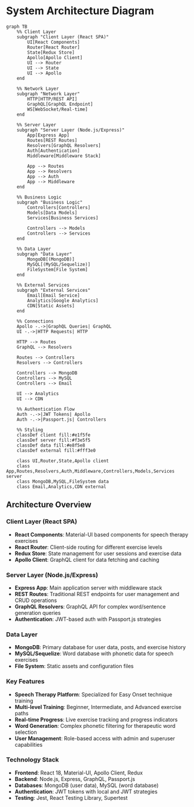 # System Architecture Diagram

```mermaid
graph TB
    %% Client Layer
    subgraph "Client Layer (React SPA)"
        UI[React Components]
        Router[React Router]
        State[Redux Store]
        Apollo[Apollo Client]
        UI --> Router
        UI --> State
        UI --> Apollo
    end

    %% Network Layer
    subgraph "Network Layer"
        HTTP[HTTP/REST API]
        GraphQL[GraphQL Endpoint]
        WS[WebSocket/Real-time]
    end

    %% Server Layer
    subgraph "Server Layer (Node.js/Express)"
        App[Express App]
        Routes[REST Routes]
        Resolvers[GraphQL Resolvers]
        Auth[Authentication]
        Middleware[Middleware Stack]
        
        App --> Routes
        App --> Resolvers
        App --> Auth
        App --> Middleware
    end

    %% Business Logic
    subgraph "Business Logic"
        Controllers[Controllers]
        Models[Data Models]
        Services[Business Services]
        
        Controllers --> Models
        Controllers --> Services
    end

    %% Data Layer
    subgraph "Data Layer"
        MongoDB[(MongoDB)]
        MySQL[(MySQL/Sequelize)]
        FileSystem[File System]
    end

    %% External Services
    subgraph "External Services"
        Email[Email Service]
        Analytics[Google Analytics]
        CDN[Static Assets]
    end

    %% Connections
    Apollo -.->|GraphQL Queries| GraphQL
    UI -.->|HTTP Requests| HTTP
    
    HTTP --> Routes
    GraphQL --> Resolvers
    
    Routes --> Controllers
    Resolvers --> Controllers
    
    Controllers --> MongoDB
    Controllers --> MySQL
    Controllers --> Email
    
    UI --> Analytics
    UI --> CDN

    %% Authentication Flow
    Auth -.->|JWT Tokens| Apollo
    Auth -.->|Passport.js| Controllers

    %% Styling
    classDef client fill:#e1f5fe
    classDef server fill:#f3e5f5
    classDef data fill:#e8f5e8
    classDef external fill:#fff3e0

    class UI,Router,State,Apollo client
    class App,Routes,Resolvers,Auth,Middleware,Controllers,Models,Services server
    class MongoDB,MySQL,FileSystem data
    class Email,Analytics,CDN external
```

## Architecture Overview

### Client Layer (React SPA)
- **React Components**: Material-UI based components for speech therapy exercises
- **React Router**: Client-side routing for different exercise levels
- **Redux Store**: State management for user sessions and exercise data
- **Apollo Client**: GraphQL client for data fetching and caching

### Server Layer (Node.js/Express)
- **Express App**: Main application server with middleware stack
- **REST Routes**: Traditional REST endpoints for user management and CRUD operations
- **GraphQL Resolvers**: GraphQL API for complex word/sentence generation queries
- **Authentication**: JWT-based auth with Passport.js strategies

### Data Layer
- **MongoDB**: Primary database for user data, posts, and exercise history
- **MySQL/Sequelize**: Word database with phonetic data for speech exercises
- **File System**: Static assets and configuration files

### Key Features
- **Speech Therapy Platform**: Specialized for Easy Onset technique training
- **Multi-level Training**: Beginner, Intermediate, and Advanced exercise paths
- **Real-time Progress**: Live exercise tracking and progress indicators
- **Word Generation**: Complex phonetic filtering for therapeutic word selection
- **User Management**: Role-based access with admin and superuser capabilities

### Technology Stack
- **Frontend**: React 18, Material-UI, Apollo Client, Redux
- **Backend**: Node.js, Express, GraphQL, Passport.js
- **Databases**: MongoDB (user data), MySQL (word database)
- **Authentication**: JWT tokens with local and JWT strategies
- **Testing**: Jest, React Testing Library, Supertest